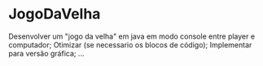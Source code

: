 # JogoDaVelha

Desenvolver um "jogo da velha" em java em modo console entre player e computador;
Otimizar (se necessario os blocos de código);
Implementar para versão gráfica;
...
